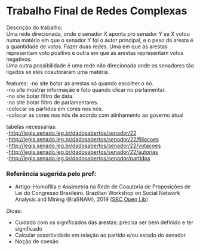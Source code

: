 # Trabalho Final de Redes Complexas

Descrição do trabalho: <br>
Uma rede direcionada, onde o senador X aponta pro senador Y se X votou numa matéria em que o senador Y foi o autor principal, e o peso da aresta é a quantidade de votos. Fazer duas redes. Uma em que as arestas representam voto positivo e outra em que as arestas representam votos negativos. <br>
Uma outra possibilidade é uma rede não direcionada onde os senadores tão ligados se eles coautoraram uma matéria.

features:
-no site botar as arestas só quando escolher o nó. <br>
-no site mostrar informação e foto quando clicar no parlamentar. <br>
-no site botar filtro de data. <br>
-no site botar filtro de parlamentares. <br>
-colocar os partidos em cores nos nós. <br>
-colocar as cores nos nós de acordo com alinhamento ao governo atual <br>

tabelas necessárias: <br>
-http://legis.senado.leg.br/dadosabertos/senador/22 <br>
-http://legis.senado.leg.br/dadosabertos/senador/22/filiacoes <br>
-http://legis.senado.leg.br/dadosabertos/senador/22/votacoes <br>
-http://legis.senado.leg.br/dadosabertos/senador/22/autorias <br>
-http://legis.senado.leg.br/dadosabertos/senador/partidos <br>


### Referência sugerida pelo prof:
 - Artigo: Homofilia e Assimetria na Rede de Coautoria de Proposições de Lei do Congresso Brasileiro. Brazilian Workshop on Social Network Analysis and Mining (BraSNAM), 2019 
([SBC Open Lib](https://sol.sbc.org.br/index.php/brasnam/article/view/6544)) 

Dicas:
 - Cuidado com os significados das arestas: precisa ser bem definido 
 e ter significado
 - Calcular assortividade em relação ao partido e/ou estado do senador
 - Noção de coesão
